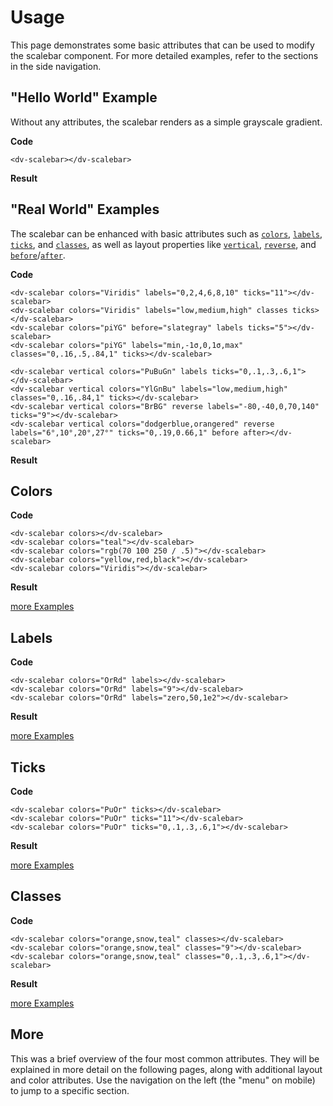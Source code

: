 # Usage

This page demonstrates some basic attributes that can be used to modify the scalebar component. For more detailed examples, refer to the sections in the side navigation.

## "Hello World" Example

Without any attributes, the scalebar renders as a simple grayscale gradient.

**Code**
```html{4}
<dv-scalebar></dv-scalebar>
```

**Result**
<dv-scalebar></dv-scalebar>


## "Real World" Examples

The scalebar can be enhanced with basic attributes such as [`colors`](/docs/colors), [`labels`](/docs/labels), [`ticks`](/docs/ticks), and [`classes`](/docs/classes), as well as layout properties like [`vertical`](/docs/vertical), [`reverse`](/docs/reverse), and [`before`](/docs/before)/[`after`](/docs/after).

**Code**
```html{4}
<dv-scalebar colors="Viridis" labels="0,2,4,6,8,10" ticks="11"></dv-scalebar>
<dv-scalebar colors="Viridis" labels="low,medium,high" classes ticks></dv-scalebar>
<dv-scalebar colors="piYG" before="slategray" labels ticks="5"></dv-scalebar>
<dv-scalebar colors="piYG" labels="min,-1σ,0,1σ,max" classes="0,.16,.5,.84,1" ticks></dv-scalebar>

<dv-scalebar vertical colors="PuBuGn" labels ticks="0,.1,.3,.6,1"></dv-scalebar>
<dv-scalebar vertical colors="YlGnBu" labels="low,medium,high" classes="0,.16,.84,1" ticks></dv-scalebar>
<dv-scalebar vertical colors="BrBG" reverse labels="-80,-40,0,70,140" ticks="9"></dv-scalebar>
<dv-scalebar vertical colors="dodgerblue,orangered" reverse labels="6°,10°,20°,27°" ticks="0,.19,0.66,1" before after></dv-scalebar>
```

**Result**

<div class="row">
<div class="col">
<dv-scalebar colors="Viridis" labels="0,2,4,6,8,10" ticks="11"></dv-scalebar>
<dv-scalebar colors="Viridis" labels="low,medium,high" classes ticks></dv-scalebar>
<dv-scalebar colors="piYG" after="lightgray" labels ticks="5"></dv-scalebar>
<dv-scalebar colors="piYG" labels="min,-1σ,0,1σ,max" classes="0,.16,.5,.84,1" ticks></dv-scalebar>
</div>
<div class="row">
<dv-scalebar vertical colors="PuBuGn" labels ticks="0,.1,.3,.6,1"></dv-scalebar>
<dv-scalebar vertical colors="YlGnBu" labels="low,medium,high" classes="0,.16,.84,1" ticks></dv-scalebar>
<dv-scalebar vertical colors="BrBG" reverse labels="-80,-40,0,70,140" ticks="9"></dv-scalebar>
<dv-scalebar vertical colors="dodgerblue,orangered" reverse labels="6°,10°,20°,27°" ticks="0,.19,0.66,1" before after></dv-scalebar>
</div>
</div>

## Colors

**Code**
```html{4}
<dv-scalebar colors></dv-scalebar>
<dv-scalebar colors="teal"></dv-scalebar>
<dv-scalebar colors="rgb(70 100 250 / .5)"></dv-scalebar>
<dv-scalebar colors="yellow,red,black"></dv-scalebar>
<dv-scalebar colors="Viridis"></dv-scalebar>
```

**Result**
<dv-scalebar colors></dv-scalebar>
<dv-scalebar colors="teal"></dv-scalebar>
<dv-scalebar colors="rgb(70 100 250 / .5)"></dv-scalebar>
<dv-scalebar colors="yellow,red,black"></dv-scalebar>
<dv-scalebar colors="Viridis"></dv-scalebar>

[more Examples](/docs/colors)

## Labels

**Code**
```html{4}
<dv-scalebar colors="OrRd" labels></dv-scalebar>
<dv-scalebar colors="OrRd" labels="9"></dv-scalebar>
<dv-scalebar colors="OrRd" labels="zero,50,1e2"></dv-scalebar>
```

**Result**
<dv-scalebar colors="OrRd" labels></dv-scalebar>
<dv-scalebar colors="OrRd" labels="9"></dv-scalebar>
<dv-scalebar colors="OrRd" labels="zero,50,1e2"></dv-scalebar>

[more Examples](/docs/labels)

## Ticks

**Code**
```html{4}
<dv-scalebar colors="PuOr" ticks></dv-scalebar>
<dv-scalebar colors="PuOr" ticks="11"></dv-scalebar>
<dv-scalebar colors="PuOr" ticks="0,.1,.3,.6,1"></dv-scalebar>
```

**Result**
<dv-scalebar colors="PuOr" ticks></dv-scalebar>
<dv-scalebar colors="PuOr" ticks="11"></dv-scalebar>
<dv-scalebar colors="PuOr" ticks="0,.1,.3,.6,1"></dv-scalebar>

[more Examples](/docs/ticks)

## Classes

**Code**
```html{4}
<dv-scalebar colors="orange,snow,teal" classes></dv-scalebar>
<dv-scalebar colors="orange,snow,teal" classes="9"></dv-scalebar>
<dv-scalebar colors="orange,snow,teal" classes="0,.1,.3,.6,1"></dv-scalebar>
```

**Result**
<dv-scalebar colors="orange,snow,teal" classes></dv-scalebar>
<dv-scalebar colors="orange,snow,teal" classes="9"></dv-scalebar>
<dv-scalebar colors="orange,snow,teal" classes="0,.1,.3,.6,1"></dv-scalebar>

[more Examples](/docs/classes)

## More

This was a brief overview of the four most common attributes. They will be explained in more detail on the following pages, along with additional layout and color attributes. Use the navigation on the left (the "menu" on mobile) to jump to a specific section.


